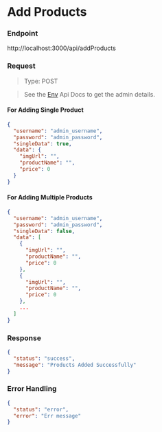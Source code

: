 # Add Products

### Endpoint

http://localhost:3000/api/addProducts

### Request

> Type: POST

> See the [Env](./env.md) Api Docs to get the admin details.

#### For Adding Single Product

```json
{
  "username": "admin_username",
  "password": "admin_password",
  "singleData": true,
  "data": {
    "imgUrl": "",
    "productName": "",
    "price": 0
  }
}
```

#### For Adding Multiple Products

```json
{
  "username": "admin_username",
  "password": "admin_password",
  "singleData": false,
  "data": [
    {
      "imgUrl": "",
      "productName": "",
      "price": 0
    },
    {
      "imgUrl": "",
      "productName": "",
      "price": 0
    },
    ...
  ]
}
```

### Response

```json
{
  "status": "success",
  "message": "Products Added Successfully"
}
```

### Error Handling

```json
{
  "status": "error",
  "error": "Err message"
}
```
